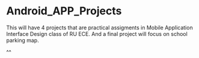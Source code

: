 Android_APP_Projects
====================
This will have 4 projects that are practical assigments in Mobile Application Interface Design class of RU ECE.
And a final project will focus on school parking map.

^^
